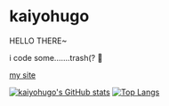 # kaiyohugo

HELLO THERE~

i code some.......trash(? :thinking:

[my site](https://kaiyohugo.functionxyz.eu.org)

[![kaiyohugo's GitHub stats](https://github-readme-stats.vercel.app/api?username=kaiyohugo&theme=gotham)](https://github.com/KAIYOHUGO)
[![Top Langs](https://github-readme-stats.vercel.app/api/top-langs/?username=kaiyohugo&layout=compact&theme=gotham)](https://github.com/KAIYOHUGO)
